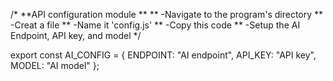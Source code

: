 /* 
**API configuration module
**
** -Navigate to the program's directory
** -Creat a file
** -Name it 'config.js'
** -Copy this code
** -Setup the AI Endpoint, API key, and model
*/

export const AI_CONFIG = {
    ENDPOINT: "AI endpoint",
    API_KEY: "API key", 
    MODEL: "AI model"
  };